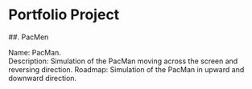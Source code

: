 # Portfolio Project
##. PacMen

Name: PacMan.  
Description: Simulation of the PacMan moving across the screen and reversing direction. 
Roadmap: Simulation of the PacMan in upward and downward direction. 
 
